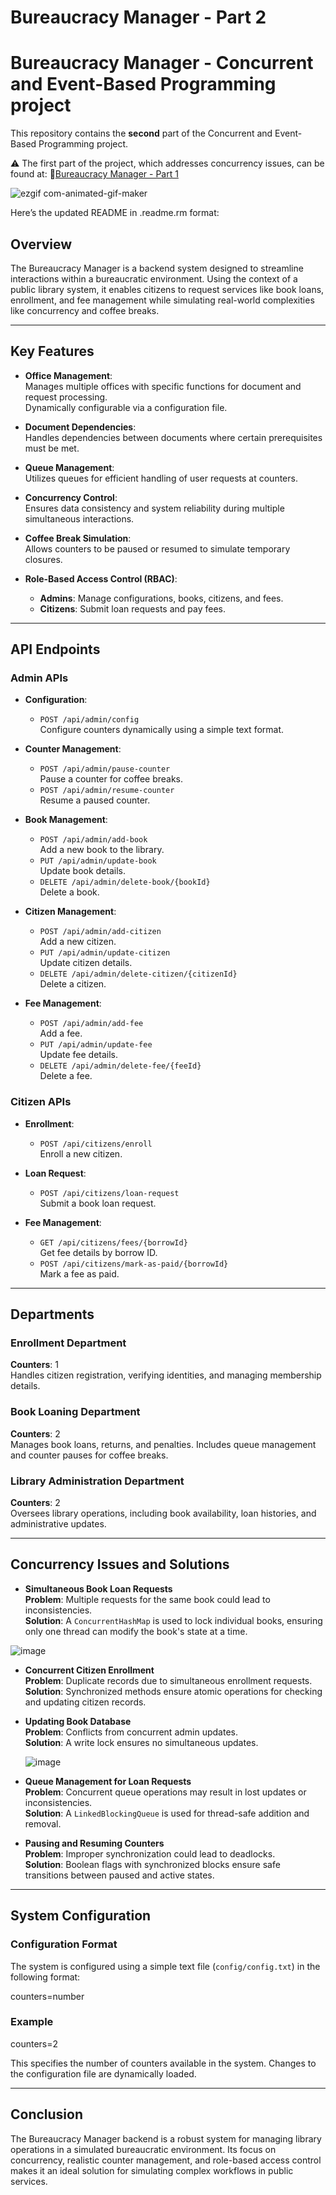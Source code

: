 
# Bureaucracy Manager - Part 2 
# Bureaucracy Manager - Concurrent and Event-Based Programming project

This repository contains the __**second**__ part of the Concurrent and Event-Based Programming project.

 ⚠️ The first part of the project, which addresses concurrency issues, can be found at: 🔗[Bureaucracy Manager - Part 1](https://github.com/MalinaNeag/bureaucratic-system)


![ezgif com-animated-gif-maker](https://github.com/user-attachments/assets/ab50ae2a-5bb7-4931-960d-46e5b19fd0f1)

Here’s the updated README in .readme.rm format:


## Overview
The Bureaucracy Manager is a backend system designed to streamline interactions within a bureaucratic environment. Using the context of a public library system, it enables citizens to request services like book loans, enrollment, and fee management while simulating real-world complexities like concurrency and coffee breaks.

---

## Key Features

- **Office Management**:  
  Manages multiple offices with specific functions for document and request processing.  
  Dynamically configurable via a configuration file.

- **Document Dependencies**:  
  Handles dependencies between documents where certain prerequisites must be met.

- **Queue Management**:  
  Utilizes queues for efficient handling of user requests at counters.

- **Concurrency Control**:  
  Ensures data consistency and system reliability during multiple simultaneous interactions.

- **Coffee Break Simulation**:  
  Allows counters to be paused or resumed to simulate temporary closures.

- **Role-Based Access Control (RBAC)**:  
  - **Admins**: Manage configurations, books, citizens, and fees.  
  - **Citizens**: Submit loan requests and pay fees.

---

## API Endpoints

### Admin APIs
- **Configuration**:
  - `POST /api/admin/config`  
    Configure counters dynamically using a simple text format.

- **Counter Management**:
  - `POST /api/admin/pause-counter`  
    Pause a counter for coffee breaks.
  - `POST /api/admin/resume-counter`  
    Resume a paused counter.

- **Book Management**:
  - `POST /api/admin/add-book`  
    Add a new book to the library.
  - `PUT /api/admin/update-book`  
    Update book details.
  - `DELETE /api/admin/delete-book/{bookId}`  
    Delete a book.

- **Citizen Management**:
  - `POST /api/admin/add-citizen`  
    Add a new citizen.
  - `PUT /api/admin/update-citizen`  
    Update citizen details.
  - `DELETE /api/admin/delete-citizen/{citizenId}`  
    Delete a citizen.

- **Fee Management**:
  - `POST /api/admin/add-fee`  
    Add a fee.
  - `PUT /api/admin/update-fee`  
    Update fee details.
  - `DELETE /api/admin/delete-fee/{feeId}`  
    Delete a fee.

### Citizen APIs
- **Enrollment**:
  - `POST /api/citizens/enroll`  
    Enroll a new citizen.

- **Loan Request**:
  - `POST /api/citizens/loan-request`  
    Submit a book loan request.

- **Fee Management**:
  - `GET /api/citizens/fees/{borrowId}`  
    Get fee details by borrow ID.
  - `POST /api/citizens/mark-as-paid/{borrowId}`  
    Mark a fee as paid.

---

## Departments

### Enrollment Department
**Counters**: 1  
Handles citizen registration, verifying identities, and managing membership details.

### Book Loaning Department
**Counters**: 2  
Manages book loans, returns, and penalties. Includes queue management and counter pauses for coffee breaks.

### Library Administration Department
**Counters**: 2  
Oversees library operations, including book availability, loan histories, and administrative updates.

---

## Concurrency Issues and Solutions

- **Simultaneous Book Loan Requests**  
  **Problem**: Multiple requests for the same book could lead to inconsistencies.  
  **Solution**: A `ConcurrentHashMap` is used to lock individual books, ensuring only one thread can modify the book's state at a time.

![image](https://github.com/user-attachments/assets/55afa82a-c6e0-43b5-a993-38f8d433e314)

- **Concurrent Citizen Enrollment**  
  **Problem**: Duplicate records due to simultaneous enrollment requests.  
  **Solution**: Synchronized methods ensure atomic operations for checking and updating citizen records.

- **Updating Book Database**  
  **Problem**: Conflicts from concurrent admin updates.  
  **Solution**: A write lock ensures no simultaneous updates.

   ![image](https://github.com/user-attachments/assets/48bed96b-3cb4-479b-bf22-94a2f677d70c)


- **Queue Management for Loan Requests**  
  **Problem**: Concurrent queue operations may result in lost updates or inconsistencies.  
  **Solution**: A `LinkedBlockingQueue` is used for thread-safe addition and removal.

- **Pausing and Resuming Counters**  
  **Problem**: Improper synchronization could lead to deadlocks.  
  **Solution**: Boolean flags with synchronized blocks ensure safe transitions between paused and active states.

---

## System Configuration

### Configuration Format
The system is configured using a simple text file (`config/config.txt`) in the following format:

counters=number

### Example

counters=2

This specifies the number of counters available in the system. Changes to the configuration file are dynamically loaded.

---

## Conclusion
The Bureaucracy Manager backend is a robust system for managing library operations in a simulated bureaucratic environment. Its focus on concurrency, realistic counter management, and role-based access control makes it an ideal solution for simulating complex workflows in public services.
